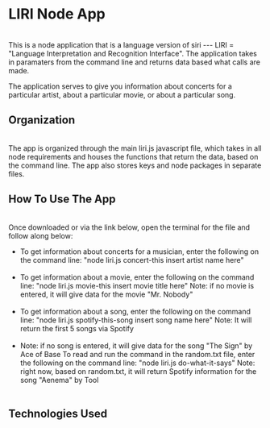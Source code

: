 <h1>LIRI Node App</h1><br>
This is a node application that is a language version of siri --- LIRI = "Language Interpretation and Recognition Interface". The application takes in paramaters from the command line and returns data based what calls are made.

The application serves to give you information about concerts for a particular artist, about a particular movie, or about a particular song.

<h2>Organization</h2><br>
The app is organized through the main liri.js javascript file, which takes in all node requirements and houses the functions that return the data, based on the command line. The app also stores keys and node packages in separate files.

<h2>How To Use The App</h2><br>
Once downloaded or via the link below, open the terminal for the file and follow along below:<br>
<ul>
<li>To get information about concerts for a musician, enter the following on the command line: "node liri.js concert-this insert artist name here"</li><br>
<li>To get information about a movie, enter the following on the command line: "node liri.js movie-this insert movie title here" Note: if no movie is entered, it will give data for the movie "Mr. Nobody"</li><br>
<li>To get information about a song, enter the following on the command line: "node liri.js spotify-this-song insert song name here" Note: It will return the first 5 songs via Spotify</li><br>
<li>Note: if no song is entered, it will give data for the song "The Sign" by Ace of Base
To read and run the command in the random.txt file, enter the following on the command line: "node liri.js do-what-it-says" Note: right now, based on random.txt, it will return Spotify information for the song "Aenema" by Tool</li><br>
</ul>
<h2>Technologies Used</h2><br>
